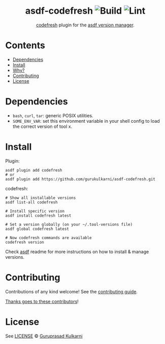 <div align="center">

# asdf-codefresh ![Build](https://github.com/gurukulkarni/asdf-codefresh/workflows/Build/badge.svg) ![Lint](https://github.com/gurukulkarni/asdf-codefresh/workflows/Lint/badge.svg)

[codefresh](https://codefresh-io.github.io/cli) plugin for the [asdf version manager](https://asdf-vm.com).

</div>

# Contents

- [Dependencies](#dependencies)
- [Install](#install)
- [Why?](#why)
- [Contributing](#contributing)
- [License](#license)

# Dependencies

- `bash`, `curl`, `tar`: generic POSIX utilities.
- `SOME_ENV_VAR`: set this environment variable in your shell config to load the correct version of tool x.

# Install

Plugin:

```shell
asdf plugin add codefresh
# or
asdf plugin add https://github.com/gurukulkarni/asdf-codefresh.git
```

codefresh:

```shell
# Show all installable versions
asdf list-all codefresh

# Install specific version
asdf install codefresh latest

# Set a version globally (on your ~/.tool-versions file)
asdf global codefresh latest

# Now codefresh commands are available
codefresh version
```

Check [asdf](https://github.com/asdf-vm/asdf) readme for more instructions on how to
install & manage versions.

# Contributing

Contributions of any kind welcome! See the [contributing guide](contributing.md).

[Thanks goes to these contributors](https://github.com/gurukulkarni/asdf-codefresh/graphs/contributors)!

# License

See [LICENSE](LICENSE) © [Guruprasad Kulkarni](https://github.com/gurukulkarni/)
